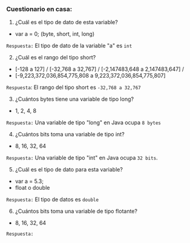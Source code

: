 ### Cuestionario en casa:​

1. ¿Cuál es el tipo de dato de esta variable?

- var a = 0; (byte, short, int, long​)

`Respuesta:` El tipo de dato de la variable "a" es `int`

2. ¿Cuál es el rango del tipo short?

- [-128 a 127] / [-32,768 a 32,767] / [-2,147483,648 a 2,147483,647] /
- [-9,223,372,036,854,775,808 a 9,223,372,036,854,775,807]

`Respuesta`: El rango del tipo short es `-32,768 a 32,767`

3. ¿Cuántos bytes tiene una variable de tipo long?

- 1, 2, 4, 8​

`Respuesta:` Una variable de tipo "long" en Java ocupa `8 bytes`

4. ¿Cuántos bits toma una variable de tipo int?

- 8, 16, 32, 64​

`Respuesta:` Una variable de tipo "int" en Java ocupa `32 bits`.

5. ¿Cuál es el tipo de dato para esta variable?

- var a = 5.3;
- float o double​

`Respuesta:` El tipo de datos es `double`

6. ¿Cuántos bits toma una variable de tipo flotante?

- 8, 16, 32, 64

`Respuesta:` 
